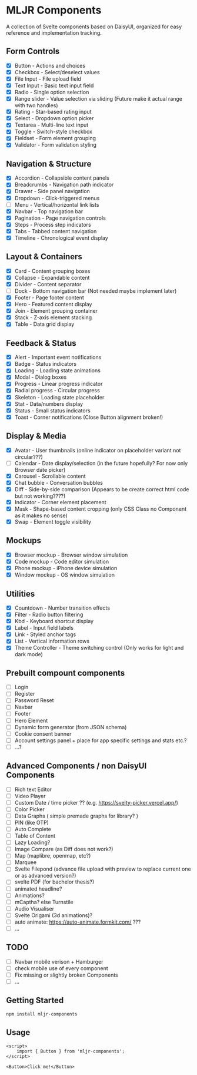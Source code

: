 # MLJR Components

A collection of Svelte components based on DaisyUI, organized for easy reference and implementation tracking.

## Form Controls

- [x] Button - Actions and choices
- [x] Checkbox - Select/deselect values
- [x] File Input - File upload field
- [x] Text Input - Basic text input field
- [x] Radio - Single option selection
- [x] Range slider - Value selection via sliding (Future make it actual range with two handles)
- [x] Rating - Star-based rating input
- [x] Select - Dropdown option picker
- [x] Textarea - Multi-line text input
- [x] Toggle - Switch-style checkbox
- [x] Fieldset - Form element grouping
- [x] Validator - Form validation styling

## Navigation & Structure

- [x] Accordion - Collapsible content panels
- [x] Breadcrumbs - Navigation path indicator
- [x] Drawer - Side panel navigation
- [x] Dropdown - Click-triggered menus
- [ ] Menu - Vertical/horizontal link lists
- [x] Navbar - Top navigation bar
- [x] Pagination - Page navigation controls
- [x] Steps - Process step indicators
- [x] Tabs - Tabbed content navigation
- [x] Timeline - Chronological event display

## Layout & Containers

- [x] Card - Content grouping boxes
- [x] Collapse - Expandable content
- [x] Divider - Content separator
- [ ] Dock - Bottom navigation bar (Not needed maybe implement later)
- [x] Footer - Page footer content
- [x] Hero - Featured content display
- [x] Join - Element grouping container
- [x] Stack - Z-axis element stacking
- [x] Table - Data grid display

## Feedback & Status

- [x] Alert - Important event notifications
- [x] Badge - Status indicators
- [x] Loading - Loading state animations
- [x] Modal - Dialog boxes
- [x] Progress - Linear progress indicator
- [x] Radial progress - Circular progress
- [x] Skeleton - Loading state placeholder
- [x] Stat - Data/numbers display
- [x] Status - Small status indicators
- [x] Toast - Corner notifications (Close Button alignment broken!)

## Display & Media

- [x] Avatar - User thumbnails (online indicator on placeholder variant not circular???)
- [ ] Calendar - Date display/selection (in the future hopefully? For now only Browser date picker)
- [x] Carousel - Scrollable content
- [x] Chat bubble - Conversation bubbles
- [x] Diff - Side-by-side comparison (Appears to be create correct html code but not working????)
- [x] Indicator - Corner element placement
- [x] Mask - Shape-based content cropping (only CSS Class no Component as it makes no sense)
- [x] Swap - Element toggle visibility

## Mockups

- [x] Browser mockup - Browser window simulation
- [x] Code mockup - Code editor simulation
- [x] Phone mockup - iPhone device simulation
- [x] Window mockup - OS window simulation

## Utilities

- [x] Countdown - Number transition effects
- [x] Filter - Radio button filtering
- [x] Kbd - Keyboard shortcut display
- [x] Label - Input field labels
- [x] Link - Styled anchor tags
- [x] List - Vertical information rows
- [x] Theme Controller - Theme switching control (Only works for light and dark mode)

## Prebuilt compount components
- [ ] Login
- [ ] Register
- [ ] Password Reset
- [ ] Navbar
- [ ] Footer
- [ ] Hero Element
- [ ] Dynamic form generator (from JSON schema)
- [ ] Cookie consent banner
- [ ] Account settings panel + place for app specific settings and stats etc.?
- [ ] ...?

## Advanced Components / non DaisyUI Components
- [ ] Rich text Editor
- [ ] Video Player
- [ ] Custom Date / time picker ?? (e.g. https://svelty-picker.vercel.app/)
- [ ] Color Picker
- [ ] Data Graphs ( simple premade graphs for library? )
- [ ] PIN (like OTP)
- [ ] Auto Complete
- [ ] Table of Content
- [ ] Lazy Loading?
- [ ] Image Compare (as Diff does not work?)
- [ ] Map (maplibre, openmap, etc?)
- [ ] Marquee
- [ ] Svelte Filepond (advance file upload with preview to replace current one or as advanced version?)
- [ ] svelte PDF (for bachelor thesis?)
- [ ] animated headline?
- [ ] Animations?
- [ ] mCaptha? else Turnstile
- [ ] Audio Visualiser
- [ ] Svelte Origami (3d animations)?
- [ ] auto animate: https://auto-animate.formkit.com/ ???
- [ ] ...

## TODO
- [ ] Navbar mobile verison + Hamburger
- [ ] check mobile use of every component
- [ ] Fix missing or slightly broken Components
- [ ] ...

## Getting Started

```bash
npm install mljr-components
```

## Usage

```svelte
<script>
	import { Button } from 'mljr-components';
</script>

<Button>Click me!</Button>
```
